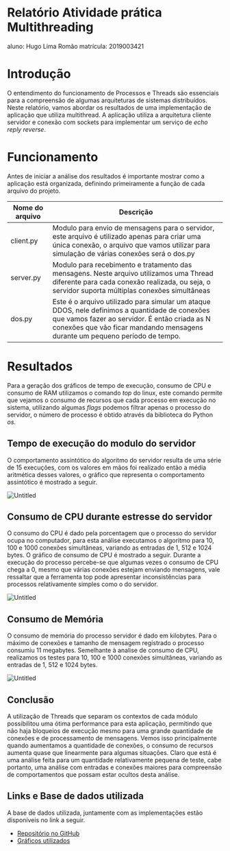 # Relatório Atividade prática Multithreading

aluno: Hugo Lima Romão
matrícula: 2019003421

# Introdução

O entendimento do funcionamento de Processos e Threads são essenciais para a compreensão de algumas arquiteturas de sistemas distribuídos. Neste relatório, vamos abordar os resultados de uma implementação de aplicação que utiliza multithread. A aplicação utiliza a arquitetura cliente servidor e conexão com sockets para implementar um serviço de *echo reply reverse*.

# Funcionamento

Antes de iniciar a análise dos resultados é importante mostrar como a aplicação está organizada, definindo primeiramente a função de cada arquivo do projeto.

| Nome do arquivo | Descrição |
| --- | --- |
| client.py | Modulo para envio de mensagens para o servidor, este arquivo é utilizado apenas para criar uma única conexão, o arquivo que vamos utilizar para simulação de várias conexões será o dos.py  |
| server.py | Modulo para recebimento e tratamento das mensagens. Neste arquivo utilizamos uma Thread diferente para cada conexão realizada, ou seja, o servidor suporta múltiplas conexões simultâneas |
| dos.py | Este é o arquivo utilizado para simular um ataque DDOS, nele definimos a quantidade de conexões que vamos fazer ao servidor. É então criada as N conexões que vão ficar mandando mensagens durante um pequeno período de tempo. |

# Resultados

Para a geração dos gráficos de tempo de execução, consumo de CPU e consumo de RAM utilizamos o comando *top* do linux, este comando permite que vejamos o consumo de recursos que cada processo em execução no sistema, utilizando algumas *flags* podemos filtrar apenas o processo do servidor, o número de processo é obtido através da biblioteca do Python *os*.

## Tempo de execução do modulo do servidor

O comportamento assintótico do algoritmo do servidor resulta de uma série de 15 execuções, com os valores em mãos foi realizado então a média aritmética desses valores, o gráfico que representa o comportamento assintótico é mostrado a seguir.

![Untitled](Relato%CC%81rio%20Atividade%20pra%CC%81tica%20Multithreading%2052e44e5ce0054a60a1f3aac144934035/Untitled.png)

## Consumo de CPU durante estresse do servidor

O consumo do CPU é dado pela porcentagem que o processo do servidor ocupa no computador, para esta análise executamos o algoritmo para 10, 100 e 1000 conexões simultâneas, variando as entradas de 1, 512 e 1024 bytes. O gráfico de consumo de CPU é mostrado a seguir. Durante a execução do processo percebe-se que algumas vezes o consumo de CPU chega a 0, mesmo que várias conexões estejam enviando mensagens, vale ressaltar que a ferramenta top pode apresentar inconsistências para processos relativamente simples como o do servidor.

![Untitled](Relato%CC%81rio%20Atividade%20pra%CC%81tica%20Multithreading%2052e44e5ce0054a60a1f3aac144934035/Untitled%201.png)

## Consumo de Memória

O consumo de memória do processo servidor é dado em kilobytes. Para o máximo de conexões e tamanho de mensagem registrado o processo consumiu 11 megabytes. Semelhante à analise de consumo de CPU, realizamos os testes para 10, 100 e 1000 conexões simultâneas, variando as entradas de 1, 512 e 1024 bytes.

![Untitled](Relato%CC%81rio%20Atividade%20pra%CC%81tica%20Multithreading%2052e44e5ce0054a60a1f3aac144934035/Untitled%202.png)

## Conclusão

A utilização de Threads que separam os contextos de cada módulo possibilitou uma ótima performance para esta aplicação, permitindo que não haja bloqueios de execução mesmo para uma grande quantidade de conexões e de processamento de mensagens. Vemos isso principalmente quando aumentamos a quantidade de conexões, o consumo de recursos aumenta quase que linearmente para algumas situações. Claro que está é uma análise feita para um quantidade relativamente pequena de teste, cabe portanto, uma análise com entradas e conexões maiores para compreensão de comportamentos que possam estar ocultos desta análise.

## Links e Base de dados utilizada

A base de dados utilizada, juntamente com as implementações estão disponíveis no link a seguir.

- [Repositório no GitHub](https://github.com/hugolima03/sistemas-distribuidos-ufrr/tree/main/ComunicacaoComSocketsMultithread)
- [Gráficos utilizados](https://plotly.com/~hugolima03/7/)
